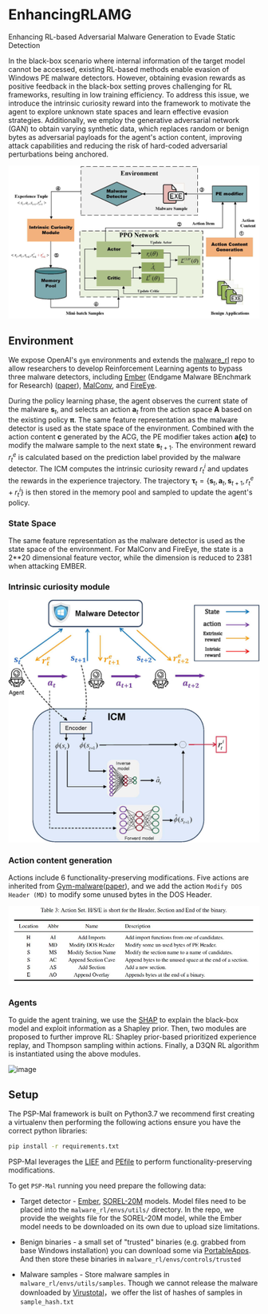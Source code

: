 # EnhancingRLAMG
Enhancing RL-based Adversarial Malware Generation to Evade Static Detection

In the black-box scenario where internal information of the target model cannot be accessed, existing RL-based methods enable evasion of Windows PE malware detectors. However, obtaining evasion rewards as positive feedback in the black-box setting proves challenging for RL frameworks, resulting in low training efficiency. To address this issue, we introduce the intrinsic curiosity reward into the framework to motivate the agent to explore unknown state spaces and learn effective evasion strategies. Additionally, we employ the generative adversarial network (GAN) to obtain varying synthetic data, which replaces random or benign bytes as adversarial payloads for the agent's action content, improving attack capabilities and reducing the risk of hard-coded adversarial perturbations being anchored.

 ![image](framework.jpg)
 
## Environment
We expose OpenAI's `gym` environments and extends the [malware_rl](https://github.com/bfilar/malware_rl) repo to allow researchers to develop Reinforcement Learning agents to bypass three malware detectors, including [Ember](https://github.com/endgameinc/ember) (Endgame Malware BEnchmark for Research) ([paper](https://arxiv.org/abs/1804.04637)), [MalConv](https://arxiv.org/abs/1710.09435), and [FireEye](https://arxiv.org/abs/1903.04717). 

During the policy learning phase, the agent observes the current state of the malware $\bm{s}_t$, and selects an action $\bm{a}_t$ from the action space $\bm{A}$ based on the existing policy $\bm{\pi}$. 
The same feature representation as the malware detector is used as the state space of the environment. Combined with the action content $\bm{c}$ generated by the ACG, the PE modifier takes action $\bm{a(c)}$ to modify the malware sample to the next state $\bm{s}_{t+1}$. The environment reward $r^e_t$ is calculated based on the prediction label provided by the malware detector. The ICM computes the intrinsic curiosity reward $r^i_t$ and updates the rewards in the experience trajectory. The trajectory $\bm{\tau}_t = \{\bm{s}_t,\bm{a}_t,\bm{s}_{t+1},r_t^e+r_t^i\}$ is then stored in the memory pool and sampled to update the agent's policy.
 
### State Space
The same feature representation as the malware detector is used as the state space of the environment. For MalConv and FireEye, the state is a 2**20 dimensional feature vector, while the dimension is reduced to 2381 when attacking EMBER.

### Intrinsic curiosity module

 ![image](icm.jpg)
### Action content generation
Actions include 6 functionality-preserving modifications. Five actions are inherited from [Gym-malware](https://github.com/endgameinc/gym-malware)([paper](https://arxiv.org/abs/1801.08917)), and we add the action `Modify DOS Header (MD)` to modify some unused bytes in the DOS Header.

![image](actionset.jpg)



### Agents
To guide the agent training, we use the [SHAP](https://github.com/shap/shap) to explain the black-box model and exploit information as a Shapley prior. Then, two modules are proposed to further improve RL: Shapley prior-based prioritized experience replay, and Thompson sampling within actions. Finally, a D3QN RL algorithm is instantiated using the above modules.

![image](agent.JPG)

## Setup
The PSP-Mal framework is built on Python3.7 we recommend first creating a virtualenv  then performing the following actions ensure you have the correct python libraries:

```sh
pip install -r requirements.txt
```

PSP-Mal leverages the [LIEF](https://github.com/lief-project/LIEF) and [PEfile](https://github.com/erocarrera/pefile) to perform functionality-preserving modifications.

To get `PSP-Mal` running you need prepare the following data:

- Target detector - [Ember](https://github.com/Azure/2020-machine-learning-security-evasion-competition/blob/master/defender/defender/models/ember_model.txt.gz),  [SOREL-20M](https://github.com/sophos-ai/SOREL-20M) models. Model files need to be placed into the `malware_rl/envs/utils/` directory. In the repo, we provide the weights file for the SOREL-20M model, while the Ember model needs to be downloaded on its own due to upload size limitations.

- Benign binaries - a small set of "trusted" binaries (e.g. grabbed from base Windows installation) you can download some via [PortableApps](https://portableapps.com). And then store these binaries in `malware_rl/envs/controls/trusted`

- Malware samples - Store malware samples in `malware_rl/envs/utils/samples`. Though we cannot release the malware downloaded by [Virustotal](https://www.virustotal.com/)，we offer the list of hashes of samples in `sample_hash.txt`
